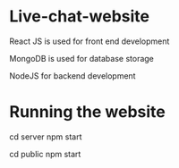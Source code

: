 # Live-chat-website
React JS is used for front end development

MongoDB is used for database storage

NodeJS for backend development

# Running the website 
cd server
npm start

cd public
npm start
